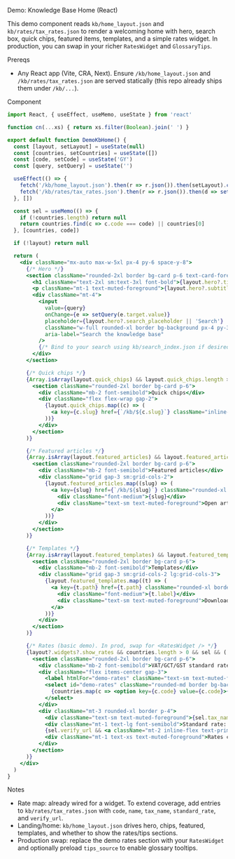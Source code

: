 Demo: Knowledge Base Home (React)

This demo component reads `kb/home_layout.json` and `kb/rates/tax_rates.json` to render a welcoming home with hero, search box, quick chips, featured items, templates, and a simple rates widget. In production, you can swap in your richer `RatesWidget` and `GlossaryTips`.

Prereqs
- Any React app (Vite, CRA, Next). Ensure `/kb/home_layout.json` and `/kb/rates/tax_rates.json` are served statically (this repo already ships them under `/kb/...`).

Component
```jsx
import React, { useEffect, useMemo, useState } from 'react'

function cn(...xs) { return xs.filter(Boolean).join(' ') }

export default function DemoKbHome() {
  const [layout, setLayout] = useState(null)
  const [countries, setCountries] = useState([])
  const [code, setCode] = useState('GY')
  const [query, setQuery] = useState('')

  useEffect(() => {
    fetch('/kb/home_layout.json').then(r => r.json()).then(setLayout).catch(() => setLayout(null))
    fetch('/kb/rates/tax_rates.json').then(r => r.json()).then(d => setCountries(d.countries || [])).catch(() => setCountries([]))
  }, [])

  const sel = useMemo(() => {
    if (!countries.length) return null
    return countries.find(c => c.code === code) || countries[0]
  }, [countries, code])

  if (!layout) return null

  return (
    <div className="mx-auto max-w-5xl px-4 py-6 space-y-8">
      {/* Hero */}
      <section className="rounded-2xl border bg-card p-6 text-card-foreground">
        <h1 className="text-2xl sm:text-3xl font-bold">{layout.hero?.title}</h1>
        <p className="mt-1 text-muted-foreground">{layout.hero?.subtitle}</p>
        <div className="mt-4">
          <input
            value={query}
            onChange={e => setQuery(e.target.value)}
            placeholder={layout.hero?.search_placeholder || 'Search'}
            className="w-full rounded-xl border bg-background px-4 py-3"
            aria-label="Search the knowledge base"
          />
          {/* Bind to your search using kb/search_index.json if desired */}
        </div>
      </section>

      {/* Quick chips */}
      {Array.isArray(layout.quick_chips) && layout.quick_chips.length > 0 && (
        <section className="rounded-2xl border bg-card p-6">
          <div className="mb-2 font-semibold">Quick chips</div>
          <div className="flex flex-wrap gap-2">
            {layout.quick_chips.map((c) => (
              <a key={c.slug} href={`/kb/${c.slug}`} className="inline-flex items-center rounded-full border px-3 py-1 text-sm hover:bg-muted/50">{c.label}</a>
            ))}
          </div>
        </section>
      )}

      {/* Featured articles */}
      {Array.isArray(layout.featured_articles) && layout.featured_articles.length > 0 && (
        <section className="rounded-2xl border bg-card p-6">
          <div className="mb-2 font-semibold">Featured articles</div>
          <div className="grid gap-3 sm:grid-cols-2">
            {layout.featured_articles.map((slug) => (
              <a key={slug} href={`/kb/${slug}`} className="rounded-xl border p-4 hover:bg-muted/40">
                <div className="font-medium">{slug}</div>
                <div className="text-sm text-muted-foreground">Open article</div>
              </a>
            ))}
          </div>
        </section>
      )}

      {/* Templates */}
      {Array.isArray(layout.featured_templates) && layout.featured_templates.length > 0 && (
        <section className="rounded-2xl border bg-card p-6">
          <div className="mb-2 font-semibold">Templates</div>
          <div className="grid gap-3 sm:grid-cols-2 lg:grid-cols-3">
            {layout.featured_templates.map((t) => (
              <a key={t.path} href={t.path} className="rounded-xl border p-4 hover:bg-muted/40">
                <div className="font-medium">{t.label}</div>
                <div className="text-sm text-muted-foreground">Download</div>
              </a>
            ))}
          </div>
        </section>
      )}

      {/* Rates (basic demo). In prod, swap for <RatesWidget /> */}
      {layout?.widgets?.show_rates && countries.length > 0 && sel && (
        <section className="rounded-2xl border bg-card p-6">
          <div className="mb-2 font-semibold">VAT/GCT/GST standard rates</div>
          <div className="flex items-center gap-3">
            <label htmlFor="demo-rates" className="text-sm text-muted-foreground">Country</label>
            <select id="demo-rates" className="rounded-md border bg-background px-2 py-1 text-sm" value={code} onChange={e => setCode(e.target.value)}>
              {countries.map(c => <option key={c.code} value={c.code}>{c.name}</option>)}
            </select>
          </div>
          <div className="mt-3 rounded-xl border p-4">
            <div className="text-sm text-muted-foreground">{sel.tax_name}</div>
            <div className="mt-1 text-lg font-semibold">Standard rate: {sel.standard_rate == null ? '—' : `${sel.standard_rate}%`}</div>
            {sel.verify_url && <a className="mt-2 inline-flex text-primary hover:underline" href={sel.verify_url} target="_blank" rel="noreferrer">Verify at authority</a>}
            <div className="mt-1 text-xs text-muted-foreground">Rates change — verify before use.</div>
          </div>
        </section>
      )}
    </div>
  )
}
```

Notes
- Rate map: already wired for a widget. To extend coverage, add entries to `kb/rates/tax_rates.json` with `code`, `name`, `tax_name`, `standard_rate`, and `verify_url`.
- Landing/home: `kb/home_layout.json` drives hero, chips, featured, templates, and whether to show the rates/tips sections.
- Production swap: replace the demo rates section with your `RatesWidget` and optionally preload `tips_source` to enable glossary tooltips.

